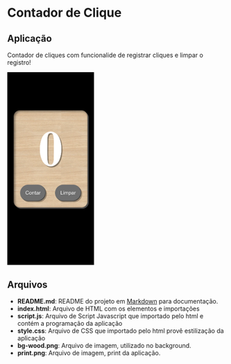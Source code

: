 # Contador de Clique

## Aplicação

Contador de cliques com funcionalide de registrar cliques e limpar o registro!

<!-- ![Print da aplicação](print.png) -->
<img src="print.png" width="200">

## Arquivos

* **README.md**: README do projeto em [Markdown](https://www.markdownguide.org/) para documentação.
* **index.html**: Arquivo de HTML com os elementos e importações
* **script.js**:  Arquivo de Script Javascript que importado pelo html e contém a programação da aplicação
* **style.css**: Arquivo de CSS que importado pelo html provê estilização da aplicação
* **bg-wood.png**: Arquivo de imagem, utilizado no background.
* **print.png**: Arquivo de imagem, print da aplicação.


